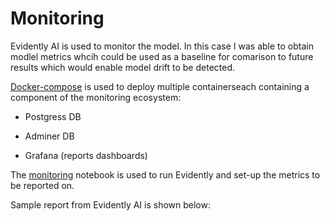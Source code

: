 # Monitoring

Evidently AI is used to monitor the model. In this case I was able to obtain modlel metrics whcih could be used as a baseline for comarison to future results which would enable model drift to be detected.

[Docker-compose](monitoring/docker-compose.yml) is used to deploy multiple containerseach containing a component of the monitoring ecosystem:

- Postgress DB

- Adminer DB

- Grafana (reports dashboards)

The [monitoring](monitoring/monitoring.ipynb) notebook is used to run Evidently and set-up the metrics to be reported on.

Sample report from Evidently AI is shown below:





